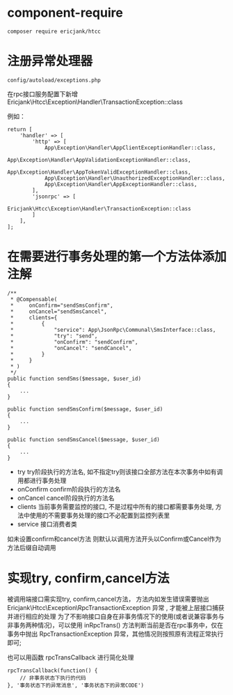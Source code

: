 # component-require

```
composer require ericjank/htcc
```

# 注册异常处理器

```
config/autoload/exceptions.php
```

在rpc接口服务配置下新增 Ericjank\Htcc\Exception\Handler\TransactionException::class

例如：
```
return [
    'handler' => [
        'http' => [
            App\Exception\Handler\AppClientExceptionHandler::class,
            App\Exception\Handler\AppValidationExceptionHandler::class,
            App\Exception\Handler\AppTokenValidExceptionHandler::class,
            App\Exception\Handler\UnauthorizedExceptionHandler::class,
            App\Exception\Handler\AppExceptionHandler::class,
        ],
        'jsonrpc' => [
            Ericjank\Htcc\Exception\Handler\TransactionException::class
        ]
    ],
];
```

# 在需要进行事务处理的第一个方法体添加注解

```
/**
 * @Compensable(
 *     onConfirm="sendSmsConfirm",
 *     onCancel="sendSmsCancel",
 *     clients={
 *         {
 *             "service": App\JsonRpc\Communal\SmsInterface::class,
 *             "try": "send",
 *             "onConfirm": "sendConfirm",
 *             "onCancel": "sendCancel",
 *         }
 *     }
 * )
 */
public function sendSms($message, $user_id) 
{ 
    ...  
}

public function sendSmsConfirm($message, $user_id)
{
    ...
}

public function sendSmsCancel($message, $user_id)
{
    ...
}
```

* try try阶段执行的方法名, 如不指定try则该接口全部方法在本次事务中如有调用都进行事务处理
* onConfirm confirm阶段执行的方法名
* onCancel cancel阶段执行的方法名
* clients 当前事务需要监控的接口, 不是过程中所有的接口都需要事务处理, 方法中使用的不需要事务处理的接口不必配置到监控列表里
* service 接口消费者类

如未设置confirm和cancel方法 则默认以调用方法开头以Confirm或Cancel作为方法后缀自动调用

# 实现try, confirm,cancel方法

被调用端接口需实现try, confirm,cancel方法， 方法内如发生错误需要抛出 Ericjank\Htcc\Exception\RpcTransactionException 异常 , 才能被上层接口捕获并进行相应的处理
为了不影响接口自身在非事务情况下的使用(或者说兼容事务与非事务两种情况)，可以使用 inRpcTrans() 方法判断当前是否在rpc事务中，仅在事务中抛出  RpcTransactionException 异常，其他情况则按照原有流程正常执行即可;

也可以用函数 rpcTransCallback 进行简化处理
```
rpcTransCallback(function() {
    // 非事务状态下执行的代码
}, '事务状态下的异常消息', '事务状态下的异常CODE')
```
